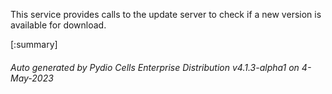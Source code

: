 






This service provides calls to the update server to check if a new version is available for download.

[:summary]

###### Auto generated by Pydio Cells Enterprise Distribution v4.1.3-alpha1 on 4-May-2023
